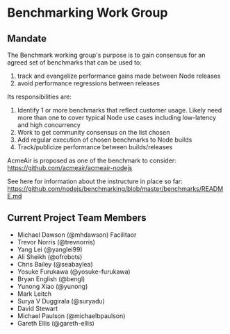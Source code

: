# Benchmarking Work Group

## Mandate

The Benchmark working group's purpose is to gain consensus for an agreed set of benchmarks that can be used to:

1. track and evangelize performance gains made between Node releases
2. avoid performance regressions between releases

Its responsibilities are:

1. Identify 1 or more benchmarks that reflect customer usage.  Likely need more than one to cover typical Node use cases including low-latency and high concurrency
2. Work to get community consensus on the list chosen
3. Add regular execution of chosen benchmarks to Node builds
4. Track/publicize performance between builds/releases


AcmeAir is proposed as one of the benchmark to consider: https://github.com/acmeair/acmeair-nodejs

See here for information about the instructure in place so far:
https://github.com/nodejs/benchmarking/blob/master/benchmarks/README.md

## Current Project Team Members
  + Michael Dawson (@mhdawson) Facilitaor 
  + Trevor Norris (@trevnorris)
  + Yang Lei (@yanglei99)
  + Ali Sheikh (@ofrobots)
  + Chris Bailey (@seabaylea)
  + Yosuke Furukawa (@yosuke-furukawa)
  + Bryan English (@bengl)
  + Yunong Xiao (@yunong)
  + Mark Leitch
  + Surya V Duggirala (@suryadu)
  + David Stewart
  + Michael Paulson (@michaelbpaulson)
  + Gareth Ellis (@gareth-ellis)

